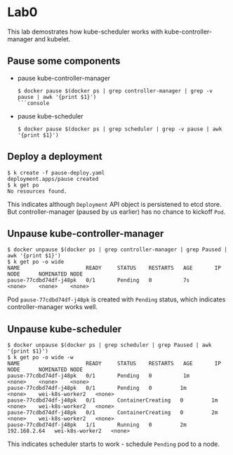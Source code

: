 # Lab0

This lab demostrates how kube-scheduler works with kube-controller-manager and kubelet.

## Pause some components

- pause kube-controller-manager
    ```console
    $ docker pause $(docker ps | grep controller-manager | grep -v pause | awk '{print $1}')
    ```console

- pause kube-scheduler
    ```console
    $ docker pause $(docker ps | grep scheduler | grep -v pause | awk '{print $1}')
    ```

## Deploy a deployment

```console
$ k create -f pause-deploy.yaml
deployment.apps/pause created
$ k get po
No resources found.
```

This indicates although `Deployment` API object is persistened to etcd store. But controller-manager (paused by us earlier) has no chance to kickoff `Pod`.

## Unpause kube-controller-manager

```console
$ docker unpause $(docker ps | grep controller-manager | grep Paused | awk '{print $1}')
$ k get po -o wide
NAME                     READY     STATUS    RESTARTS   AGE       IP        NODE      NOMINATED NODE
pause-77cdbd74df-j48pk   0/1       Pending   0          7s        <none>    <none>    <none>
```

Pod `pause-77cdbd74df-j48pk` is created with `Pending` status, which indicates controller-manager works well.

## Unpause kube-scheduler

```console
$ docker unpause $(docker ps | grep scheduler | grep Paused | awk '{print $1}')
$ k get po -o wide -w
NAME                     READY     STATUS    RESTARTS   AGE       IP        NODE      NOMINATED NODE
pause-77cdbd74df-j48pk   0/1       Pending   0          1m        <none>    <none>    <none>
pause-77cdbd74df-j48pk   0/1       Pending   0         1m        <none>    wei-k8s-worker2   <none>
pause-77cdbd74df-j48pk   0/1       ContainerCreating   0         1m        <none>    wei-k8s-worker2   <none>
pause-77cdbd74df-j48pk   0/1       ContainerCreating   0         2m        <none>    wei-k8s-worker2   <none>
pause-77cdbd74df-j48pk   1/1       Running   0         2m        192.168.2.64   wei-k8s-worker2   <none>
```

This indicates scheduler starts to work - schedule `Pending` pod to a node.